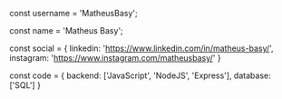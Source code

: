 const username = 'MatheusBasy';

const name = 'Matheus Basy';

const social = { 
    linkedin: 'https://www.linkedin.com/in/matheus-basy/',
    instagram: 'https://www.instagram.com/matheusbasy/'
}

const code = {
    backend: ['JavaScript', 'NodeJS', 'Express'],
    database: ['SQL']
}
